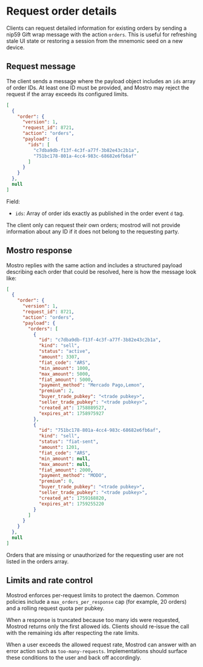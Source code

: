 # Request order details

Clients can request detailed information for existing orders by sending a nip59 Gift wrap message with the action `orders`. This is useful for refreshing stale UI state or restoring a session from the mnemonic seed on a new device.

## Request message

The client sends a message where the payload object includes an `ids` array of order IDs. At least one ID must be provided, and Mostro may reject the request if the array exceeds its configured limits.

```json
[
  {
    "order": {
      "version": 1,
      "request_id": 8721,
      "action": "orders",
      "payload":  {
        "ids": [
          "c7dba9db-f13f-4c3f-a77f-3b82e43c2b1a",
          "751bc178-801a-4cc4-983c-68682e6fb6af"
        ]
      }
    }
  },
  null
]
```

Field:
- `ids`: Array of order ids exactly as published in the order event `d` tag.

The client only can request their own orders; mostrod will not provide information about any ID if it does not belong to the requesting party.

## Mostro response

Mostro replies with the same action and includes a structured payload describing each order that could be resolved, here is how the message look like:

```json
[
  {
    "order": {
      "version": 1,
      "request_id": 8721,
      "action": "orders",
      "payload": {
        "orders": [
          {
            "id": "c7dba9db-f13f-4c3f-a77f-3b82e43c2b1a",
            "kind": "sell",
            "status": "active",
            "amount": 3307,
            "fiat_code": "ARS",
            "min_amount": 1000,
            "max_amount": 5000,
            "fiat_amount": 5000,
            "payment_method": "Mercado Pago,Lemon",
            "premium": 2,
            "buyer_trade_pubkey": "<trade pubkey>",
            "seller_trade_pubkey": "<trade pubkey>",
            "created_at": 1758889527,
            "expires_at": 1758975927
          },
          {
            "id": "751bc178-801a-4cc4-983c-68682e6fb6af",
            "kind": "sell",
            "status": "fiat-sent",
            "amount": 1201,
            "fiat_code": "ARS",
            "min_amount": null,
            "max_amount": null,
            "fiat_amount": 2000,
            "payment_method": "MODO",
            "premium": 0,
            "buyer_trade_pubkey": "<trade pubkey>",
            "seller_trade_pubkey": "<trade pubkey>",
            "created_at": 1759168820,
            "expires_at": 1759255220
          }
        ]
      }
    }
  },
  null
]
```

Orders that are missing or unauthorized for the requesting user are not listed in the orders array.

## Limits and rate control

Mostrod enforces per-request limits to protect the daemon. Common policies include a `max_orders_per_response` cap (for example, 20 orders) and a rolling request quota per pubkey.

When a response is truncated because too many ids were requested, Mostrod returns only the first allowed ids. Clients should re-issue the call with the remaining ids after respecting the rate limits.

When a user exceeds the allowed request rate, Mostrod can answer with an error action such as `too-many-requests`. Implementations should surface these conditions to the user and back off accordingly.